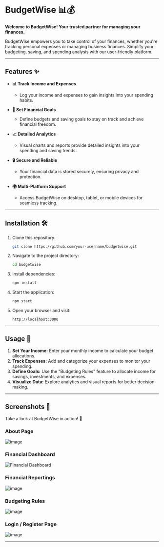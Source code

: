 # BudgetWise 📊💰

**Welcome to BudgetWise! Your trusted partner for managing your finances.**

BudgetWise empowers you to take control of your finances, whether you're tracking personal expenses or managing business finances. Simplify your budgeting, saving, and spending analysis with our user-friendly platform.

---

## Features ✨

- **📊 Track Income and Expenses**
  - Log your income and expenses to gain insights into your spending habits.

- **🎯 Set Financial Goals**
  - Define budgets and saving goals to stay on track and achieve financial freedom.

- **📈 Detailed Analytics**
  - Visual charts and reports provide detailed insights into your spending and saving trends.

- **🔒 Secure and Reliable**
  - Your financial data is stored securely, ensuring privacy and protection.

- **🌍 Multi-Platform Support**
  - Access BudgetWise on desktop, tablet, or mobile devices for seamless tracking.

---

## Installation 🛠️

1. Clone this repository:
   ```bash
   git clone https://github.com/your-username/budgetwise.git
   ```

2. Navigate to the project directory:
   ```bash
   cd budgetwise
   ```

3. Install dependencies:
   ```bash
   npm install
   ```

4. Start the application:
   ```bash
   npm start
   ```

5. Open your browser and visit:
   ```
   http://localhost:3000
   ```

---

## Usage 🚀

1. **Set Your Income:** Enter your monthly income to calculate your budget allocations.
2. **Track Expenses:** Add and categorize your expenses to monitor your spending.
3. **Define Goals:** Use the "Budgeting Rules" feature to allocate income for savings, investments, and expenses.
4. **Visualize Data:** Explore analytics and visual reports for better decision-making.

---

## Screenshots 📸

Take a look at BudgetWise in action! 🌟
### About Page
![image](https://github.com/user-attachments/assets/5e10fbe1-af41-4352-9b7e-3f35d5b6c24b)

### Financial Dashboard
![Financial Dashboard](https://github.com/user-attachments/assets/eb10e383-2b4d-48a7-8550-918f3fa14615)

### Financial Reportings
![image](https://github.com/user-attachments/assets/b3a3d371-d3e6-417a-9e3b-252439a698f3)

### Budgeting Rules
![image](https://github.com/user-attachments/assets/bdfd69ec-33c0-4680-9833-20fe3199d831)

### Login / Register Page
![image](https://github.com/user-attachments/assets/e8e24ea6-4212-437f-9efa-272fde07ad06)



---
